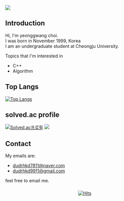 ![](https://capsule-render.vercel.app/api?type=slice&color=ffc0cb&height=250&section=header&text=YeongGwangChoi&fontAlign=80&fontSize=40&fontColor=000000&animation=twinkling)
## Introduction

Hi, I'm yeonggwang choi.     
I was born in November 1999, Korea      
I am an undergraduate student at Cheongju University.       

Topics that I'm interested in
  - C++
  - Algorithm
  
## Top Langs  
[![Top Langs](https://github-readme-stats.vercel.app/api/top-langs/?username=yeonggwangchoi&layout=compact)](https://github.com/yeonggwangchoi/github-readme-stats)

## solved.ac profile
[![Solved.ac프로필](http://mazassumnida.wtf/api/v2/generate_badge?boj=dudrhkd7811)](https://solved.ac/dudrhkd7811) <img src="http://mazandi.herokuapp.com/api?handle=dudrhkd7811&theme=warm"/>

## Contact

My emails are:
  - dudrhkd7811@naver.com
  - dudrhkd9911@gmail.com

feel free to email me.

###
<div align=center>
  
[![Hits](https://hits.seeyoufarm.com/api/count/incr/badge.svg?url=https%3A%2F%2Fgithub.com%2Fyeonggwangchoi&count_bg=%2379C83D&title_bg=%23555555&icon=&icon_color=%23E7E7E7&title=hits&edge_flat=false)](https://hits.seeyoufarm.com)
